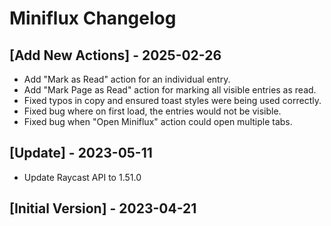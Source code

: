 # Miniflux Changelog

## [Add New Actions] - 2025-02-26

- Add "Mark as Read" action for an individual entry.
- Add "Mark Page as Read" action for marking all visible entries as read.
- Fixed typos in copy and ensured toast styles were being used correctly.
- Fixed bug where on first load, the entries would not be visible.
- Fixed bug when "Open Miniflux" action could open multiple tabs.

## [Update] - 2023-05-11

- Update Raycast API to 1.51.0

## [Initial Version] - 2023-04-21
